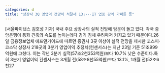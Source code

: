 ```yaml
---
categories: d
title: "상장사 3Q 영업익 전망치 석달새 13↓···IT 업종 감익 가파를 듯"
---
```

[서울파이낸스 김호성 기자] 국내 주요 상장사의 실적 전망에 암운이 돌고 있다. 각국 중앙은행이 통화 긴축의 속도를 높이는데다 경기 침체 우려마저 커지고 있기 때문이다.26일 금융정보업체 에프앤가이드에 따르면 증권사 3곳 이상이 실적 전망을 제시한 코스피·코스닥 상장사 218곳의 3분기 영업이익 추정치(컨센서스)는 지난 23일 기준 51조999억원에 그쳤다. 이는 작년 3분기 실적(57조2천353억원)보다 10.7% 낮은 수준이다.특히 3분기 영업이익 컨센서스는 3개월 전(58조8천55억원)보다 13.1%, 1개월 전(52조6천27